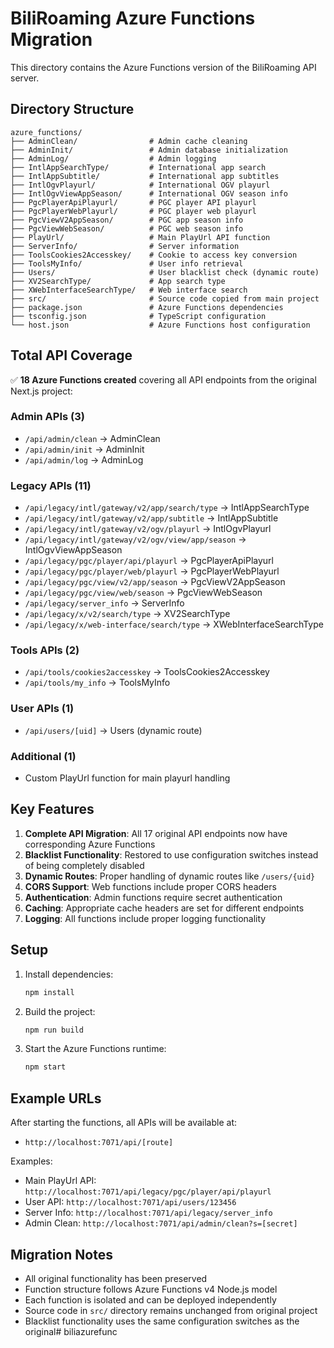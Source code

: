 # BiliRoaming Azure Functions Migration

This directory contains the Azure Functions version of the BiliRoaming API server.

## Directory Structure

```
azure_functions/
├── AdminClean/                # Admin cache cleaning
├── AdminInit/                 # Admin database initialization  
├── AdminLog/                  # Admin logging
├── IntlAppSearchType/         # International app search
├── IntlAppSubtitle/           # International app subtitles
├── IntlOgvPlayurl/            # International OGV playurl
├── IntlOgvViewAppSeason/      # International OGV season info
├── PgcPlayerApiPlayurl/       # PGC player API playurl
├── PgcPlayerWebPlayurl/       # PGC player web playurl
├── PgcViewV2AppSeason/        # PGC app season info
├── PgcViewWebSeason/          # PGC web season info
├── PlayUrl/                   # Main PlayUrl API function
├── ServerInfo/                # Server information
├── ToolsCookies2Accesskey/    # Cookie to access key conversion
├── ToolsMyInfo/               # User info retrieval
├── Users/                     # User blacklist check (dynamic route)
├── XV2SearchType/             # App search type
├── XWebInterfaceSearchType/   # Web interface search
├── src/                       # Source code copied from main project
├── package.json               # Azure Functions dependencies
├── tsconfig.json              # TypeScript configuration
└── host.json                  # Azure Functions host configuration
```

## Total API Coverage

✅ **18 Azure Functions created** covering all API endpoints from the original Next.js project:

### Admin APIs (3)
- `/api/admin/clean` → AdminClean
- `/api/admin/init` → AdminInit  
- `/api/admin/log` → AdminLog

### Legacy APIs (11)
- `/api/legacy/intl/gateway/v2/app/search/type` → IntlAppSearchType
- `/api/legacy/intl/gateway/v2/app/subtitle` → IntlAppSubtitle
- `/api/legacy/intl/gateway/v2/ogv/playurl` → IntlOgvPlayurl
- `/api/legacy/intl/gateway/v2/ogv/view/app/season` → IntlOgvViewAppSeason
- `/api/legacy/pgc/player/api/playurl` → PgcPlayerApiPlayurl
- `/api/legacy/pgc/player/web/playurl` → PgcPlayerWebPlayurl
- `/api/legacy/pgc/view/v2/app/season` → PgcViewV2AppSeason
- `/api/legacy/pgc/view/web/season` → PgcViewWebSeason
- `/api/legacy/server_info` → ServerInfo
- `/api/legacy/x/v2/search/type` → XV2SearchType
- `/api/legacy/x/web-interface/search/type` → XWebInterfaceSearchType

### Tools APIs (2)
- `/api/tools/cookies2accesskey` → ToolsCookies2Accesskey
- `/api/tools/my_info` → ToolsMyInfo

### User APIs (1)
- `/api/users/[uid]` → Users (dynamic route)

### Additional (1)
- Custom PlayUrl function for main playurl handling

## Key Features

1. **Complete API Migration**: All 17 original API endpoints now have corresponding Azure Functions
2. **Blacklist Functionality**: Restored to use configuration switches instead of being completely disabled
3. **Dynamic Routes**: Proper handling of dynamic routes like `/users/{uid}`
4. **CORS Support**: Web functions include proper CORS headers
5. **Authentication**: Admin functions require secret authentication
6. **Caching**: Appropriate cache headers are set for different endpoints
7. **Logging**: All functions include proper logging functionality

## Setup

1. Install dependencies:
   ```bash
   npm install
   ```

2. Build the project:
   ```bash
   npm run build
   ```

3. Start the Azure Functions runtime:
   ```bash
   npm start
   ```

## Example URLs

After starting the functions, all APIs will be available at:
- `http://localhost:7071/api/[route]`

Examples:
- Main PlayUrl API: `http://localhost:7071/api/legacy/pgc/player/api/playurl`
- User API: `http://localhost:7071/api/users/123456`
- Server Info: `http://localhost:7071/api/legacy/server_info`
- Admin Clean: `http://localhost:7071/api/admin/clean?s=[secret]`

## Migration Notes

- All original functionality has been preserved
- Function structure follows Azure Functions v4 Node.js model
- Each function is isolated and can be deployed independently
- Source code in `src/` directory remains unchanged from original project
- Blacklist functionality uses the same configuration switches as the original# biliazurefunc
